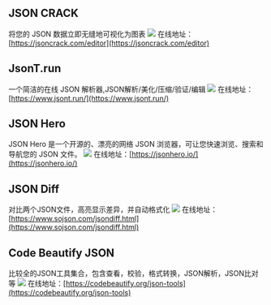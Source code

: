 ## JSON CRACK
将您的 JSON 数据立即无缝地可视化为图表
![](https://foruda.gitee.com/images/1723540560543388403/de9d6c69_8031453.jpeg)
在线地址：[https://jsoncrack.com/editor](https://jsoncrack.com/editor)

## JsonT.run
一个简洁的在线 JSON 解析器,JSON解析/美化/压缩/验证/编辑
![](https://foruda.gitee.com/images/1723540572342723309/72aeaf54_8031453.jpeg)
在线地址：[https://www.jsont.run/](https://www.jsont.run/)

## JSON Hero
JSON Hero 是一个开源的、漂亮的网络 JSON 浏览器，可让您快速浏览、搜索和导航您的 JSON 文件。
![](https://foruda.gitee.com/images/1723540949044091345/5353882e_8031453.jpeg)
在线地址：[https://jsonhero.io/](https://jsonhero.io/)

## JSON Diff
对比两个JSON文件，高亮显示差异，并自动格式化
![](https://foruda.gitee.com/images/1724042834414207037/25fd80b7_8031453.jpeg)
在线地址：[https://www.sojson.com/jsondiff.html](https://www.sojson.com/jsondiff.html)

## Code Beautify JSON
比较全的JSON工具集合，包含查看，校验，格式转换，JSON解析，JSON比对等
![](https://foruda.gitee.com/images/1724042722999578419/7c6c02cb_8031453.jpeg)
在线地址：[https://codebeautify.org/json-tools](https://codebeautify.org/json-tools)




